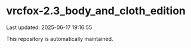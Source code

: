 # vrcfox-2.3_body_and_cloth_edition

Last updated: 2025-06-17 19:16:55

This repository is automatically maintained.
